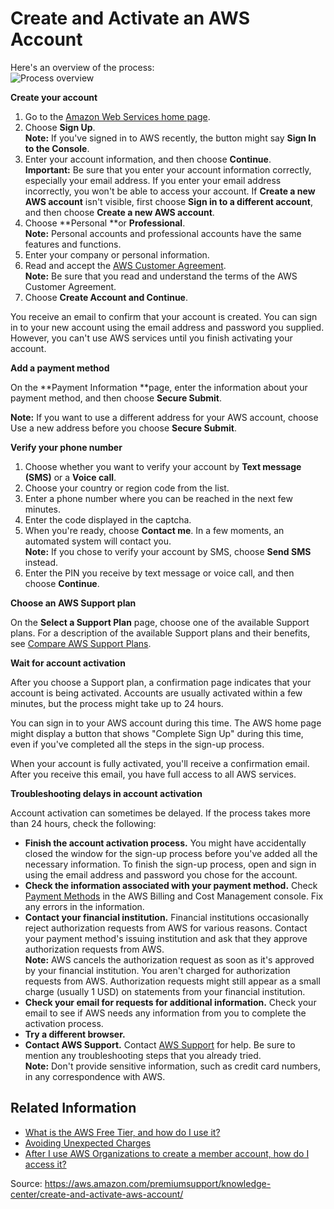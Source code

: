 

# Create and Activate an AWS Account

Here's an overview of the process:  
![Process overview](Images/01-flowchart_create_activate.png)

**Create your account**

1. Go to the [Amazon Web Services home page][1].
2. Choose **Sign Up**.  
**Note:** If you've signed in to AWS recently, the button might say **Sign In to the Console**.
3. Enter your account information, and then choose **Continue**.  
**Important:** Be sure that you enter your account information correctly, especially your email address. If you enter your email address incorrectly, you won't be able to access your account. If **Create a new AWS account** isn't visible, first choose **Sign in to a different account**, and then choose **Create a new AWS account**.
4. Choose **Personal **or **Professional**.  
**Note:** Personal accounts and professional accounts have the same features and functions.
5. Enter your company or personal information.
6. Read and accept the [AWS Customer Agreement][2].  
**Note:** Be sure that you read and understand the terms of the AWS Customer Agreement.
7. Choose **Create Account and Continue**.

You receive an email to confirm that your account is created. You can sign in to your new account using the email address and password you supplied. However, you can't use AWS services until you finish activating your account.

**Add a payment method**

On the **Payment Information **page, enter the information about your payment method, and then choose **Secure Submit**.

**Note:** If you want to use a different address for your AWS account, choose Use a new address before you choose **Secure Submit**.

**Verify your phone number**

1. Choose whether you want to verify your account by **Text message (SMS)** or a **Voice call**.
2. Choose your country or region code from the list.
3. Enter a phone number where you can be reached in the next few minutes.
4. Enter the code displayed in the captcha.
5. When you're ready, choose **Contact me**. In a few moments, an automated system will contact you.  
**Note:** If you chose to verify your account by SMS, choose **Send SMS** instead.
6. Enter the PIN you receive by text message or voice call, and then choose **Continue**.

**Choose an AWS Support plan**

On the **Select a Support Plan** page, choose one of the available Support plans. For a description of the available Support plans and their benefits, see [Compare AWS Support Plans][3].

**Wait for account activation**

After you choose a Support plan, a confirmation page indicates that your account is being activated. Accounts are usually activated within a few minutes, but the process might take up to 24 hours.

You can sign in to your AWS account during this time. The AWS home page might display a button that shows "Complete Sign Up" during this time, even if you've completed all the steps in the sign-up process.

When your account is fully activated, you'll receive a confirmation email. After you receive this email, you have full access to all AWS services.

**Troubleshooting delays in account activation**

Account activation can sometimes be delayed. If the process takes more than 24 hours, check the following:

* **Finish the account activation process.** You might have accidentally closed the window for the sign-up process before you've added all the necessary information. To finish the sign-up process, open  and sign in using the email address and password you chose for the account.
* **Check the information associated with your payment method.** Check [Payment Methods][4] in the AWS Billing and Cost Management console. Fix any errors in the information.
* **Contact your financial institution.** Financial institutions occasionally reject authorization requests from AWS for various reasons. Contact your payment method's issuing institution and ask that they approve authorization requests from AWS.  
**Note:** AWS cancels the authorization request as soon as it's approved by your financial institution. You aren't charged for authorization requests from AWS. Authorization requests might still appear as a small charge (usually 1 USD) on statements from your financial institution.
* **Check your email for requests for additional information.** Check your email to see if AWS needs any information from you to complete the activation process.
* **Try a different browser.**
* **Contact AWS Support.** Contact [AWS Support][5] for help. Be sure to mention any troubleshooting steps that you already tried.  
**Note:** Don't provide sensitive information, such as credit card numbers, in any correspondence with AWS.  

## Related Information
* [What is the AWS Free Tier, and how do I use it?](https://aws.amazon.com/premiumsupport/knowledge-center/what-is-free-tier/)
* [Avoiding Unexpected Charges](https://docs.aws.amazon.com/awsaccountbilling/latest/aboutv2/checklistforunwantedcharges.html)
* [After I use AWS Organizations to create a member account, how do I access it?](https://aws.amazon.com/premiumsupport/knowledge-center/organizations-member-account-access/)

[1]: https://aws.amazon.com/
[2]: https://aws.amazon.com/agreement/
[3]: https://aws.amazon.com/premiumsupport/features/
[4]: https://console.aws.amazon.com/billing/home#/paymentmethods
[5]: https://aws.amazon.com/support

Source: <https://aws.amazon.com/premiumsupport/knowledge-center/create-and-activate-aws-account/>